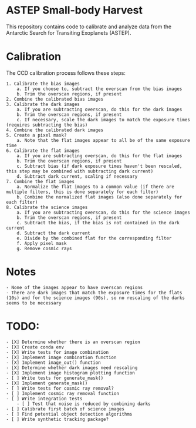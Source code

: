 # ASTEP Small-body Harvest
This repository contains code to calibrate and analyze data from the Antarctic Search for Transiting Exoplanets (ASTEP).

# Calibration
The CCD calibration process follows these steps:

    1. Calibrate the bias images
        a. If you choose to, subtract the overscan from the bias images
        b. Trim the overscan regions, if present
    2. Combine the calibrated bias images
    3. Calibrate the dark images
        a. If you are subtracting overscan, do this for the dark images
        b. Trim the overscan regions, if present
        c. If necessary, scale the dark images to match the exposure times (requires subtracting the bias)
    4. Combine the calibrated dark images
    5. Create a pixel mask?
        a. Note that the flat images appear to all be of the same exposure time
    6. Calibrate the flat images
        a. If you are subtracting overscan, do this for the flat images
        b. Trim the overscan regions, if present
        c. Subtract bias (if dark exposure times haven't been rescaled, this step may be combined with subtracting dark current)
        d. Subtract dark current, scaling if necessary
    7. Combine the flat images
        a. Normalize the flat images to a common value (if there are multiple filters, this is done separately for each filter)
        b. Combine the normalized flat images (also done separately for each filter)
    8. Calibrate the science images
        a. If you are subtracting overscan, do this for the science images
        b. Trim the overscan regions, if present
        c. Subtract the bias, if the bias is not contained in the dark current
        d. Subtract the dark current
        e. Divide by the combined flat for the corresponding filter
        f. Apply pixel mask
        g. Remove cosmic rays

# Notes
    - None of the images appear to have overscan regions
    - There are dark images that match the exposure times for the flats (10s) and for the science images (90s), so no rescaling of the darks seems to be necessary
    

# TODO: 
    - [X] Determine whether there is an overscan region
    - [X] Create conda env
    - [X] Write tests for image combination
    - [X] Implement image combination function
    - [X] Implement image_out() function
    - [X] Determine whether dark images need rescaling
    - [X] Implement image histogram plotting function
    - [ ] Write tests for generate_mask()
    - [X] Implement generate_mask()
    - [ ] Write tests for cosmic ray removal?
    - [ ] Implement cosmic ray removal function
    - [ ] Write integration tests
        - [ ] Test that noise is reduced by combining darks
    - [ ] Calibrate first batch of science images
    - [ ] Find potential object detection algorithms
    - [ ] Write synthetic tracking package?